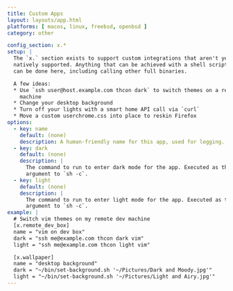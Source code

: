 ```yaml
---
title: Custom Apps
layout: layouts/app.html
platforms: [ macos, linux, freebsd, openbsd ]
category: other

config_section: x.*
setup: |
  The `x.` section exists to support custom integrations that aren't yet
  natively supported. Anything that can be achieved with a shell script
  can be done here, including calling other full binaries.

  A few ideas:
  * Use `ssh user@host.example.com thcon dark` to switch themes on a remote
    machine
  * Change your desktop background
  * Turn off your lights with a smart home API call via `curl`
  * Move a custom userchrome.css into place to reskin Firefox
options:
  - key: name
    default: (none)
    description: A human-friendly name for this app, used for logging.
  - key: dark
    default: (none)
    description: |
      The command to run to enter dark mode for the app. Executed as the
      argument to `sh -c`.
  - key: light
    default: (none)
    description: |
      The command to run to enter light mode for the app. Executed as the
      argument to `sh -c`.
example: |
  # Switch vim themes on my remote dev machine
  [x.remote_dev_box]
  name = "vim on dev box"
  dark = "ssh me@example.com thcon dark vim"
  light = "ssh me@example.com thcon light vim"

  [x.wallpaper]
  name = "desktop background"
  dark = "~/bin/set-background.sh '~/Pictures/Dark and Moody.jpg'"
  light = "~/bin/set-background.sh '~/Pictures/Light and Airy.jpg'"
---
```

